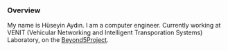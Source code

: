 ### Overview

My name is Hüseyin Aydın. I am a computer engineer. Currently working at VENIT (Vehicular Networking and Intelligent Transporation Systems) Laboratory, on the [Beyond5Project](https://www.beyond5project.org/about-project/).



<!--
**hsynydn/hsynydn** is a ✨ _special_ ✨ repository because its `README.md` (this file) appears on your GitHub profile.

Here are some ideas to get you started:

- 🔭 I’m currently working on ...
- 🌱 I’m currently learning ...
- 👯 I’m looking to collaborate on ...
- 🤔 I’m looking for help with ...
- 💬 Ask me about ...
- 📫 How to reach me: ...
- 😄 Pronouns: ...
- ⚡ Fun fact: ...
-->
